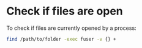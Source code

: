 # Check if files are open

To check if files are currently opened by a process:

```bash
find /path/to/folder -exec fuser -v {} +
```
